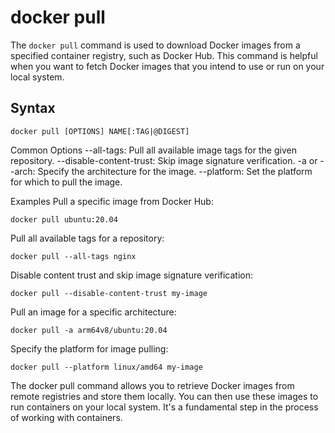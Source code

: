 # docker pull

The `docker pull` command is used to download Docker images from a specified container registry, such as Docker Hub. This command is helpful when you want to fetch Docker images that you intend to use or run on your local system.

## Syntax

```shell
docker pull [OPTIONS] NAME[:TAG|@DIGEST]
```

Common Options
--all-tags: Pull all available image tags for the given repository.
--disable-content-trust: Skip image signature verification.
-a or --arch: Specify the architecture for the image.
--platform: Set the platform for which to pull the image.

Examples
Pull a specific image from Docker Hub:

```shell
docker pull ubuntu:20.04
```

Pull all available tags for a repository:

```shell
docker pull --all-tags nginx
```
Disable content trust and skip image signature verification:

```shell
docker pull --disable-content-trust my-image
```

Pull an image for a specific architecture:

```shell
docker pull -a arm64v8/ubuntu:20.04
```

Specify the platform for image pulling:

```shell
docker pull --platform linux/amd64 my-image
```

The docker pull command allows you to retrieve Docker images from remote registries and store them locally. You can then use these images to run containers on your local system. It's a fundamental step in the process of working with containers.